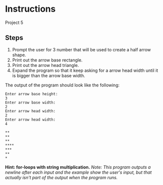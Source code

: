# Instructions
Project 5

## Steps
1. Prompt the user for 3 number that will be used to create a half arrow shape.
2. Print out the arrow base rectangle.
3. Print out the arrow head triangle.
4. Expand the program so that it keep asking for a arrow head width until it is bigger than the arrow base width.


The output of the program should look like the following:
```
Enter arrow base height:
3
Enter arrow base width:
2
Enter arrow head width:
2
Enter arrow head width:
4

**
**
**
****
***
**
*
```
**Hint: for-loops with string multiplication.**
*Note: This program outputs a newline after each input and the example show the user's input, but that actually isn't part of the output when the program runs.*
